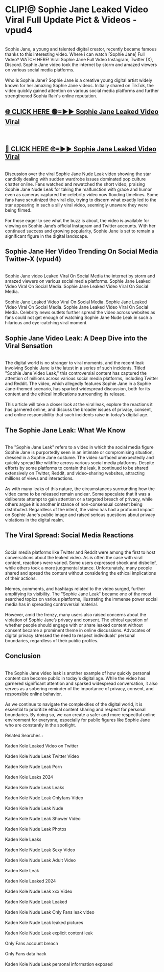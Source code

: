 # CLIP!@ Sophie Jane Leaked Video Viral Full Update Pict & Videos - vpud4
<br>
Sophie Jane, a young and talented digital creator, recently became famous thanks to this interesting video. Where i can watch [Sophie Jane] Full Video? WATCH HERE! Viral Sophie Jane Full Video Instagram, Twitter (X), Discord. Sophie Jane video took the internet by storm and amazed viewers on various social media platforms.
<br><br>
Who is Sophie Jane? Sophie Jane is a creative young digital artist widely known for her amazing Sophie Jane videos. Initially shared on TikTok, the video quickly gained attention on various social media platforms and further strengthened Sophia Rain's online reputation.
<br>
<h2><a href="https://bestclip.site?title=Sophie_Jane">🌐 CLICK HERE 🟢=►► Sophie Jane Leaked Video Viral</a></h2>
<br>
<h2><a href="https://bestclip.site?title=Sophie_Jane">🔴 CLICK HERE 🌐=►► Sophie Jane Leaked Video Viral</a></h2>
<br>
Discussion over the viral Sophie Jane Nude Leak video showing the star candidly dealing with sudden wardrobe issues dominated pop culture chatter online. Fans watched and rewatched the short video, praising Sophie Jane Nude Leak for taking the malfunction with grace and humor even as cameras captured the celebrity video now flooding timelines. Some fans have scrutinized the viral clip, trying to discern what exactly led to the star appearing in such a silly viral video, seemingly unaware they were being filmed.
<br><br>
For those eager to see what the buzz is about, the video is available for viewing on Sophie Jane’s official Instagram and Twitter accounts. With her continued success and growing popularity, Sophie Jane is set to remain a significant figure in the digital landscape.
<br>
<h2>Sophie Jane Her Video Trending On Social Media Twitter-X (vpud4)</h2>
<br>
Sophie Jane video Leaked Viral On Social Media the internet by storm and amazed viewers on various social media platforms. Sophie Jane Leaked Video Viral On Social Media. Sophie Jane Leaked Video Viral On Social Media.
<br><br>
Sophie Jane Leaked Video Viral On Social Media. Sophie Jane Leaked Video Viral On Social Media. Sophie Jane Leaked Video Viral On Social Media. Celebrity news outlets further spread the video across websites as fans could not get enough of watching Sophie Jane Nude Leak in such a hilarious and eye-catching viral moment.
<br>
<h2>Sophie Jane Video Leak: A Deep Dive into the Viral Sensation</h2>
<br>
The digital world is no stranger to viral moments, and the recent leak involving Sophie Jane is the latest in a series of such incidents. Titled "Sophie Jane Video Leak," this controversial content has captured the attention of millions across various social media platforms, including Twitter and Reddit. The video, which allegedly features Sophie Jane in a Sophie Jane-themed scenario, has sparked widespread discussion, both for its content and the ethical implications surrounding its release.
<br><br>
This article will take a closer look at the viral leak, explore the reactions it has garnered online, and discuss the broader issues of privacy, consent, and online responsibility that such incidents raise in today’s digital age.
<br>
<h2>The Sophie Jane Leak: What We Know</h2>
<br>
The "Sophie Jane Leak" refers to a video in which the social media figure Sophie Jane is purportedly seen in an intimate or compromising situation, dressed in a Sophie Jane costume. The video surfaced unexpectedly and quickly spread like wildfire across various social media platforms. Despite efforts by some platforms to contain the leak, it continued to be shared extensively on Twitter, Reddit, and video-sharing websites, attracting millions of views and interactions.
<br><br>
As with many leaks of this nature, the circumstances surrounding how the video came to be released remain unclear. Some speculate that it was a deliberate attempt to gain attention or a targeted breach of privacy, while others argue it is another instance of non-consensual content being distributed. Regardless of the intent, the video has had a profound impact on Sophie Jane's public image and raised serious questions about privacy violations in the digital realm.
<br>
<h2>The Viral Spread: Social Media Reactions</h2>
<br>
Social media platforms like Twitter and Reddit were among the first to host conversations about the leaked video. As is often the case with viral content, reactions were varied. Some users expressed shock and disbelief, while others took a more judgmental stance. Unfortunately, many people shared and spread the content without considering the ethical implications of their actions.
<br><br>
Memes, comments, and hashtags related to the video surged, further amplifying its visibility. The "Sophie Jane Leak" became one of the most searched topics on various platforms, illustrating the immense power social media has in spreading controversial material.
<br><br>
However, amid the frenzy, many users also raised concerns about the violation of Sophie Jane’s privacy and consent. The ethical question of whether people should engage with or share leaked content without consent became a prominent theme in online discussions. Advocates of digital privacy stressed the need to respect individuals' personal boundaries, regardless of their public profiles.
<br>
<h2>Conclusion</h2>
<br>
The Sophie Jane video leak is another example of how quickly personal content can become public in today's digital age. While the video has garnered significant attention and sparked widespread conversation, it also serves as a sobering reminder of the importance of privacy, consent, and responsible online behavior.
<br><br>
As we continue to navigate the complexities of the digital world, it is essential to prioritize ethical content sharing and respect for personal boundaries. By doing so, we can create a safer and more respectful online environment for everyone, especially for public figures like Sophie Jane who are constantly in the spotlight.
<br><br>
Related Searches :
<br><br>
Kaden Kole Leaked Video on Twitter
<br><br>
Kaden Kole Nude Leak Twitter Video
<br><br>
Kaden Kole Nude Leak Porn
<br><br>
Kaden Kole Leaks 2024
<br><br>
Kaden Kole Nude Leak Leaks
<br><br>
Kaden Kole Nude Leak Onlyfans Video
<br><br>
Kaden Kole Nude Leak Nude
<br><br>
Kaden Kole Nude Leak Shower Video
<br><br>
Kaden Kole Nude Leak Photos
<br><br>
Kaden Kole Leaks
<br><br>
Kaden Kole Nude Leak Sexy Video
<br><br>
Kaden Kole Nude Leak Adult Video
<br><br>
Kaden Kole Leak
<br><br>
Kaden Kole Leaked 2024
<br><br>
Kaden Kole Nude Leak xxx Video
<br><br>
Kaden Kole Nude Leak Leaked
<br><br>
Kaden Kole Nude Leak Only Fans leak video
<br><br>
Kaden Kole Nude Leak leaked pictures
<br><br>
Kaden Kole Nude Leak explicit content leak
<br><br>
Only Fans account breach
<br><br>
Only Fans data hack
<br><br>
Kaden Kole Nude Leak personal information exposed